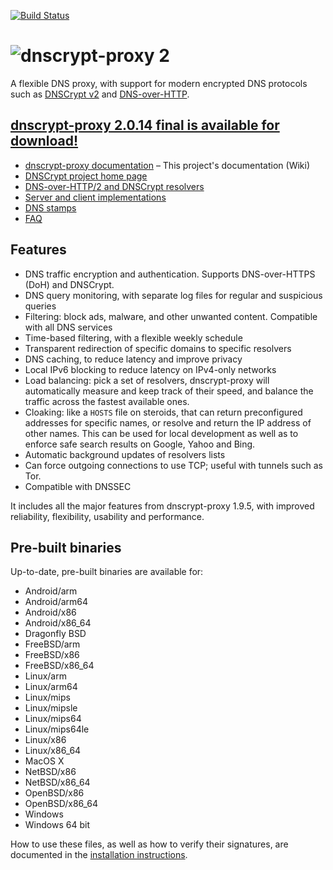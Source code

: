 [![Build Status](https://travis-ci.org/jedisct1/dnscrypt-proxy.svg?branch=master)](https://travis-ci.org/jedisct1/dnscrypt-proxy?branch=master)

# ![dnscrypt-proxy 2](https://raw.github.com/jedisct1/dnscrypt-proxy/master/logo.png?2)

A flexible DNS proxy, with support for modern encrypted DNS protocols such as [DNSCrypt v2](https://dnscrypt.info/protocol) and [DNS-over-HTTP](https://tools.ietf.org/html/draft-ietf-doh-dns-over-https-08).

## [dnscrypt-proxy 2.0.14 final is available for download!](https://github.com/jedisct1/dnscrypt-proxy/releases/latest)

* [dnscrypt-proxy documentation](https://dnscrypt.info/doc) – This project's documentation (Wiki)
* [DNSCrypt project home page](https://dnscrypt.info/)
* [DNS-over-HTTP/2 and DNSCrypt resolvers](https://dnscrypt.info/public-servers)
* [Server and client implementations](https://dnscrypt.info/implementations)
* [DNS stamps](https://dnscrypt.info/stamps)
* [FAQ](https://dnscrypt.info/faq)

## Features

* DNS traffic encryption and authentication. Supports DNS-over-HTTPS (DoH) and DNSCrypt.
* DNS query monitoring, with separate log files for regular and suspicious queries
* Filtering: block ads, malware, and other unwanted content. Compatible with all DNS services
* Time-based filtering, with a flexible weekly schedule
* Transparent redirection of specific domains to specific resolvers
* DNS caching, to reduce latency and improve privacy
* Local IPv6 blocking to reduce latency on IPv4-only networks
* Load balancing: pick a set of resolvers, dnscrypt-proxy will automatically measure and keep track of their speed, and balance the traffic across the fastest available ones.
* Cloaking: like a `HOSTS` file on steroids, that can return preconfigured addresses for specific names, or resolve and return the IP address of other names. This can be used for local development as well as to enforce safe search results on Google, Yahoo and Bing.
* Automatic background updates of resolvers lists
* Can force outgoing connections to use TCP; useful with tunnels such as Tor.
* Compatible with DNSSEC

It includes all the major features from dnscrypt-proxy 1.9.5, with improved reliability, flexibility, usability and performance.

## Pre-built binaries

Up-to-date, pre-built binaries are available for:

* Android/arm
* Android/arm64
* Android/x86
* Android/x86_64
* Dragonfly BSD
* FreeBSD/arm
* FreeBSD/x86
* FreeBSD/x86_64
* Linux/arm
* Linux/arm64
* Linux/mips
* Linux/mipsle
* Linux/mips64
* Linux/mips64le
* Linux/x86
* Linux/x86_64
* MacOS X
* NetBSD/x86
* NetBSD/x86_64
* OpenBSD/x86
* OpenBSD/x86_64
* Windows
* Windows 64 bit

How to use these files, as well as how to verify their signatures, are documented in the [installation instructions](https://github.com/jedisct1/dnscrypt-proxy/wiki/installation).

